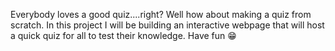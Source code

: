 Everybody loves a good quiz....right? Well how about making a quiz from scratch. In this project I will be building an interactive webpage that will host a quick quiz for all to test their knowledge. Have fun 😁
